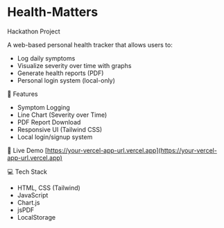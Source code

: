 # Health-Matters
Hackathon Project

A web-based personal health tracker that allows users to:
- Log daily symptoms
- Visualize severity over time with graphs
- Generate health reports (PDF)
- Personal login system (local-only)

 🚀 Features
- Symptom Logging
- Line Chart (Severity over Time)
- PDF Report Download
- Responsive UI (Tailwind CSS)
- Local login/signup system

🔗 Live Demo
[https://your-vercel-app-url.vercel.app](https://your-vercel-app-url.vercel.app)

💻 Tech Stack
- HTML, CSS (Tailwind)
- JavaScript
- Chart.js
- jsPDF
- LocalStorage 
